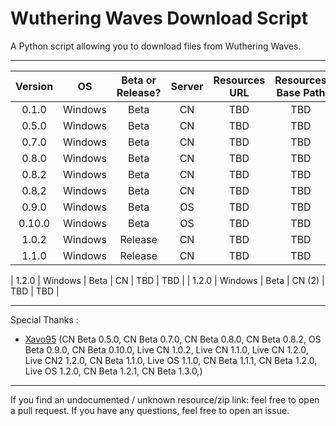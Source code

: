 # Wuthering Waves Download Script

A Python script allowing you to download files from Wuthering Waves.

___

| Version | OS | Beta or Release? | Server |                                Resources URL                                 | Resources Base Path |
|:-------:|:--:|:----:|:-------:|:---------------------------------------------------------------------------------------:|:-------------------:|
| 0.1.0 | Windows | Beta | CN | TBD | TBD |
| 0.5.0 | Windows | Beta | CN | TBD | TBD |
| 0.7.0 | Windows | Beta | CN | TBD | TBD |
| 0.8.0 | Windows | Beta | CN | TBD | TBD |
| 0.8.2 | Windows | Beta | CN | TBD | TBD |
| 0.8.2 | Windows | Beta | CN | TBD | TBD |
| 0.9.0 | Windows | Beta | OS | TBD | TBD |
| 0.10.0 | Windows | Beta | OS | TBD | TBD |
| 1.0.2 | Windows | Release | CN | TBD | TBD |
| 1.1.0 | Windows | Release | CN | TBD | TBD |

| 1.2.0 | Windows | Beta | CN | TBD | TBD |
| 1.2.0 | Windows | Beta | CN (2) | TBD | TBD |

___
Special Thanks : 
- [Xavo95](https://github.com/xavo95) (CN Beta 0.5.0, CN Beta 0.7.0, CN Beta 0.8.0, CN Beta 0.8.2, OS Beta 0.9.0, CN Beta 0.10.0, Live CN 1.0.2, Live CN 1.1.0, Live CN 1.2.0, Live CN2 1.2.0, CN Beta 1.1.0, Live OS 1.1.0, CN Beta 1.1.1, CN Beta 1.2.0, Live OS 1.2.0, CN Beta 1.2.1, CN Beta 1.3.0,)

___
If you find an undocumented / unknown resource/zip link: feel free to open a pull request. 
If you have any questions, feel free to open an issue.

